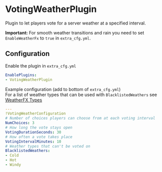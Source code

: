 ﻿# VotingWeatherPlugin
Plugin to let players vote for a server weather at a specified interval.

**Important:** For smooth weather transitions and rain you need to set `EnableWeatherFx` to `true` in `extra_cfg.yml`.
## Configuration
Enable the plugin in `extra_cfg.yml`
```yaml
EnablePlugins:
- VotingWeatherPlugin
```

Example configuration (add to bottom of `extra_cfg.yml`)  
For a list of weather types that can be used with `BlacklistedWeathers` see [WeatherFX Types](https://assettoserver.org/docs/misc/wfx-types)
```yaml
---
!VotingWeatherConfiguration
# Number of choices players can choose from at each voting interval
NumChoices: 3
# How long the vote stays open
VotingDurationSeconds: 30
# How often a vote takes place
VotingIntervalMinutes: 10
# Weather types that can't be voted on
BlacklistedWeathers:
- Cold
- Hot
- Windy
```
